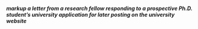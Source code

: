 <h5>markup a letter from a research fellow responding to a prospective Ph.D. student’s university application for later posting on the university website</h3>
